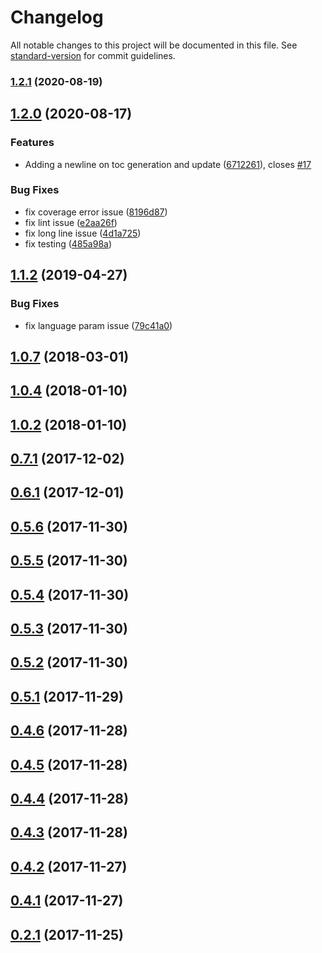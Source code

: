 # Changelog

All notable changes to this project will be documented in this file. See [standard-version](https://github.com/conventional-changelog/standard-version) for commit guidelines.

### [1.2.1](https://github.com/phodal/adr/compare/v1.2.0...v1.2.1) (2020-08-19)

## [1.2.0](https://github.com/phodal/adr/compare/v1.1.3...v1.2.0) (2020-08-17)


### Features

* Adding a newline on toc generation and update ([6712261](https://github.com/phodal/adr/commit/6712261d1e145f410ec0e3789f69e0c13df70eb4)), closes [#17](https://github.com/phodal/adr/issues/17)


### Bug Fixes

* fix coverage error issue ([8196d87](https://github.com/phodal/adr/commit/8196d873af48a037fb83fc2005f0ef9f2c61e3fe))
* fix lint issue ([e2aa26f](https://github.com/phodal/adr/commit/e2aa26f6d6496b4af73ca6063638ffc5368c5fb3))
* fix long line issue ([4d1a725](https://github.com/phodal/adr/commit/4d1a725750d7305d07a26a1cabab603791c87acf))
* fix testing ([485a98a](https://github.com/phodal/adr/commit/485a98a6b5d4a526868a803284ba2bae590bb234))

<a name="1.1.2"></a>
## [1.1.2](https://github.com/phodal/adr/compare/v1.0.7...v1.1.2) (2019-04-27)


### Bug Fixes

* fix language param issue ([79c41a0](https://github.com/phodal/adr/commit/79c41a0))



<a name="1.0.7"></a>
## [1.0.7](https://github.com/phodal/adr/compare/v1.0.4...v1.0.7) (2018-03-01)



<a name="1.0.4"></a>
## [1.0.4](https://github.com/phodal/adr/compare/v1.0.2...v1.0.4) (2018-01-10)



<a name="1.0.2"></a>
## [1.0.2](https://github.com/phodal/adr/compare/v1.0.0...v1.0.2) (2018-01-10)



<a name="0.7.1"></a>
## [0.7.1](https://github.com/phodal/adr/compare/v0.7.0...v0.7.1) (2017-12-02)



<a name="0.6.1"></a>
## [0.6.1](https://github.com/phodal/adr/compare/v0.5.6...v0.6.1) (2017-12-01)



<a name="0.5.6"></a>
## [0.5.6](https://github.com/phodal/adr/compare/v0.5.5...v0.5.6) (2017-11-30)



<a name="0.5.5"></a>
## [0.5.5](https://github.com/phodal/adr/compare/v0.5.4...v0.5.5) (2017-11-30)



<a name="0.5.4"></a>
## [0.5.4](https://github.com/phodal/adr/compare/v0.5.3...v0.5.4) (2017-11-30)



<a name="0.5.3"></a>
## [0.5.3](https://github.com/phodal/adr/compare/v0.5.2...v0.5.3) (2017-11-30)



<a name="0.5.2"></a>
## [0.5.2](https://github.com/phodal/adr/compare/v0.5.1...v0.5.2) (2017-11-30)



<a name="0.5.1"></a>
## [0.5.1](https://github.com/phodal/adr/compare/v0.5.0...v0.5.1) (2017-11-29)



<a name="0.4.6"></a>
## [0.4.6](https://github.com/phodal/adr/compare/v0.4.5...v0.4.6) (2017-11-28)



<a name="0.4.5"></a>
## [0.4.5](https://github.com/phodal/adr/compare/v0.4.4...v0.4.5) (2017-11-28)



<a name="0.4.4"></a>
## [0.4.4](https://github.com/phodal/adr/compare/v0.4.3...v0.4.4) (2017-11-28)



<a name="0.4.3"></a>
## [0.4.3](https://github.com/phodal/adr/compare/v0.4.2...v0.4.3) (2017-11-28)



<a name="0.4.2"></a>
## [0.4.2](https://github.com/phodal/adr/compare/v0.4.0...v0.4.2) (2017-11-27)



<a name="0.4.1"></a>
## [0.4.1](https://github.com/phodal/adr/compare/v0.4.0...v0.4.1) (2017-11-27)



<a name="0.2.1"></a>
## [0.2.1](https://github.com/phodal/adr/compare/v0.2.0...v0.2.1) (2017-11-25)
